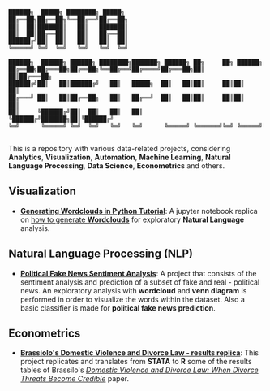 ```
██████╗  █████╗ ████████╗ █████╗ 
██╔══██╗██╔══██╗╚══██╔══╝██╔══██╗
██║  ██║███████║   ██║   ███████║
██║  ██║██╔══██║   ██║   ██╔══██║
██████╔╝██║  ██║   ██║   ██║  ██║
╚═════╝ ╚═╝  ╚═╝   ╚═╝   ╚═╝  ╚═╝

██████╗  ██████╗ ██████╗ ████████╗███████╗ ██████╗ ██╗     ██╗ ██████╗ 
██╔══██╗██╔═══██╗██╔══██╗╚══██╔══╝██╔════╝██╔═══██╗██║     ██║██╔═══██╗
██████╔╝██║   ██║██████╔╝   ██║   █████╗  ██║   ██║██║     ██║██║   ██║
██╔═══╝ ██║   ██║██╔══██╗   ██║   ██╔══╝  ██║   ██║██║     ██║██║   ██║
██║     ╚██████╔╝██║  ██║   ██║   ██║     ╚██████╔╝███████╗██║╚██████╔╝
╚═╝      ╚═════╝ ╚═╝  ╚═╝   ╚═╝   ╚═╝      ╚═════╝ ╚══════╝╚═╝ ╚═════╝ 
                                                                                                                    
```

This is a repository with various data-related projects, considering **Analytics**, **Visualization**, **Automation**, **Machine Learning**, **Natural Language Processing**, **Data Science**, **Econometrics** and others.

## **Visualization**
- [**Generating Wordclouds in Python Tutorial**](https://github.com/system-rowb/Data-Portfolio/tree/main/Visualization/Wordcloud): A jupyter notebook replica on [how to generate **Wordclouds**](https://www.datacamp.com/tutorial/wordcloud-python) for exploratory **Natural Language** analysis.

## **Natural Language Processing (NLP)**
- [**Political Fake News Sentiment Analysis**](https://github.com/system-rowb/Data-Portfolio/tree/main/NLP/Fake_news): A project that consists of the sentiment analysis and prediction of a subset of fake and real - political news. An exploratory analysis with **wordcloud** and **venn diagram** is performed in order to visualize the words within the dataset. Also a basic classifier is made for **political fake news prediction**.

## **Econometrics**
- [**Brassiolo's Domestic Violence and Divorce Law - results replica**](https://github.com/system-rowb/Data-Portfolio/tree/main/Econometrics/DiD_Brassiolo_replica): This project replicates and translates from **STATA** to **R** some of the results tables of Brassilo's [*Domestic Violence and Divorce Law: When Divorce Threats Become Credible*](https://www.jstor.org/stable/26553209) paper.